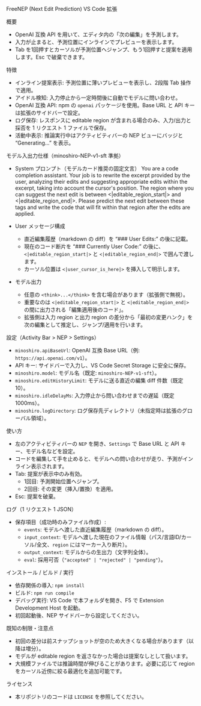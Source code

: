 FreeNEP (Next Edit Prediction) VS Code 拡張

概要

- OpenAI 互換 API を用いて、エディタ内の「次の編集」を予測します。
- 入力が止まると、予測位置にインラインでプレビューを表示します。
- Tab を1回押すとカーソルが予測位置へジャンプ、もう1回押すと提案を適用します。Esc で破棄できます。

特徴

- インライン提案表示: 予測位置に薄いプレビューを表示し、2段階 Tab 操作で適用。
- アイドル検知: 入力停止から一定時間後に自動でモデルに問い合わせ。
- OpenAI 互換 API: npm の `openai` パッケージを使用。Base URL と API キーは拡張のサイドバーで設定。
- ログ保存: レスポンスに editable region が含まれる場合のみ、入力/出力と採否を 1 リクエスト 1 ファイルで保存。
- 活動中表示: 推論実行中はアクティビティバーの NEP ビューにバッジと “Generating…” を表示。

モデル入出力仕様（minoshiro-NEP-v1-sft 準拠）

- System プロンプト（モデルカード推奨の固定文言）
  You are a code completion assistant. Your job is to rewrite the excerpt provided by the user, analyzing their edits and suggesting appropriate edits within the excerpt, taking into account the cursor's position.
  The region where you can suggest the next edit is between <|editable_region_start|> and <|editable_region_end|>. Please predict the next edit between these tags and write the code that will fit within that region after the edits are applied.

- User メッセージ構成
  - 直近編集履歴（markdown の diff）を “### User Edits:” の後に記載。
  - 現在のコード断片を “### Currently User Code:” の後に、`<|editable_region_start|>` と `<|editable_region_end|>` で囲んで渡します。
  - カーソル位置は `<|user_cursor_is_here|>` を挿入して明示します。

- モデル出力
  - 任意の `<think>...</think>` を含む場合があります（拡張側で無視）。
  - 重要なのは `<|editable_region_start|>` と `<|editable_region_end|>` の間に出力される「編集適用後のコード」。
  - 拡張側は入力 region と出力 region の差分から「最初の変更ハンク」を次の編集として推定し、ジャンプ/適用を行います。

設定（Activity Bar > NEP > Settings）

- `minoshiro.apiBaseUrl`: OpenAI 互換 Base URL（例: `https://api.openai.com/v1`）。
- API キー: サイドバーで入力し、VS Code Secret Storage に安全に保存。
- `minoshiro.model`: モデル名（既定: `minoshiro-NEP-v1-sft`）。
- `minoshiro.editHistoryLimit`: モデルに送る直近の編集 diff 件数（既定 10）。
- `minoshiro.idleDelayMs`: 入力停止から問い合わせまでの遅延（既定 1000ms）。
- `minoshiro.logDirectory`: ログ保存先ディレクトリ（未指定時は拡張のグローバル領域）。

使い方

- 左のアクティビティバーの `NEP` を開き、`Settings` で Base URL と API キー、モデル名などを設定。
- コードを編集して手を止めると、モデルへの問い合わせが走り、予測がインライン表示されます。
- Tab: 提案が表示中のみ有効。
  - 1回目: 予測開始位置へジャンプ。
  - 2回目: その変更（挿入/置換）を適用。
- Esc: 提案を破棄。

ログ（1 リクエスト 1 JSON）

- 保存項目（成功時のみファイル作成）:
  - `events`: モデルへ渡した直近編集履歴（markdown の diff）。
  - `input_context`: モデルへ渡した現在のファイル情報（パス/言語ID/カーソル/全文、`region` にはマーカー入り断片）。
  - `output_context`: モデルからの生出力（文字列全体）。
  - `eval`: 採用可否（`"accepted" | "rejected" | "pending"`）。

インストール / ビルド / 実行

- 依存関係の導入: `npm install`
- ビルド: `npm run compile`
- デバッグ実行: VS Code で本フォルダを開き、F5 で Extension Development Host を起動。
- 初回起動後、NEP サイドバーから設定してください。

既知の制限・注意点

- 初回の差分は前スナップショットが空のため大きくなる場合があります（以降は増分）。
- モデルが editable region を返さなかった場合は提案なしとして扱います。
- 大規模ファイルでは推論時間が伸びることがあります。必要に応じて region をカーソル近傍に絞る最適化を追加可能です。

ライセンス

- 本リポジトリのコードは `LICENSE` を参照してください。

